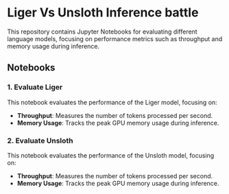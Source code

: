 # Liger Vs Unsloth Inference battle

This repository contains Jupyter Notebooks for evaluating different language models, focusing on performance metrics such as throughput and memory usage during inference.

## Notebooks

### 1. Evaluate Liger
This notebook evaluates the performance of the Liger model, focusing on:

- **Throughput**: Measures the number of tokens processed per second.
- **Memory Usage**: Tracks the peak GPU memory usage during inference.

### 2. Evaluate Unsloth
This notebook evaluates the performance of the Unsloth model, focusing on:

- **Throughput**: Measures the number of tokens processed per second.
- **Memory Usage**: Tracks the peak GPU memory usage during inference.
